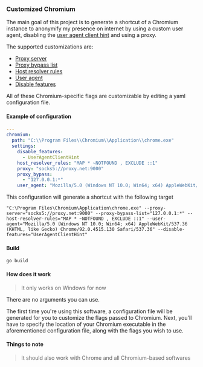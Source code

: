 ### Customized Chromium

The main goal of this project is to generate a shortcut of a Chromium instance to anonymify my presence on internet by using a custom user agent, disabling the [user agent client hint](https://www.chromium.org/updates/ua-ch) and using a proxy.

The supported customizations are:
  - [Proxy server](https://peter.sh/experiments/chromium-command-line-switches/#proxy-server)
  - [Proxy bypass list](https://peter.sh/experiments/chromium-command-line-switches/#proxy-bypass-list)
  - [Host resolver rules](https://peter.sh/experiments/chromium-command-line-switches/#host-resolver-rules)
  - [User agent](https://peter.sh/experiments/chromium-command-line-switches/#user-agent)
  - [Disable features](https://peter.sh/experiments/chromium-command-line-switches/#disable-features)

All of these Chromium-specific flags are customizable by editing a yaml configuration file.

#### Example of configuration
```yaml
--- 
chromium: 
  path: "C:\\Program Files\\Chromium\\Application\\chrome.exe"
  settings: 
    disable_features: 
      - UserAgentClientHint
    host_resolver_rules: "MAP * ~NOTFOUND , EXCLUDE ::1"
    proxy: "socks5://proxy.net:9000"
    proxy_bypass: 
      - "127.0.0.1:*"
    user_agent: "Mozilla/5.0 (Windows NT 10.0; Win64; x64) AppleWebKit/537.36 (KHTML, like Gecko) Chrome/92.0.4515.130 Safari/537.36"
```
This configuration will generate a shortcut with the following target
```
"C:\Program Files\Chromium\Application\chrome.exe" --proxy-server="socks5://proxy.net:9000" --proxy-bypass-list="127.0.0.1:*" --host-resolver-rules="MAP * ~NOTFOUND , EXCLUDE ::1" --user-agent="Mozilla/5.0 (Windows NT 10.0; Win64; x64) AppleWebKit/537.36 (KHTML, like Gecko) Chrome/92.0.4515.130 Safari/537.36" --disable-features="UserAgentClientHint"
```

#### Build
```shell
go build
```

#### How does it work
> It only works on Windows for now

There are no arguments you can use.

The first time you're using this software, a configuration file will be generated for you to customize the flags passed to Chromium.
Next, you'll have to specify the location of your Chromium executable in the aforementioned configuration file, along with the flags you wish to use.

#### Things to note
> It should also work with Chrome and all Chromium-based softwares
